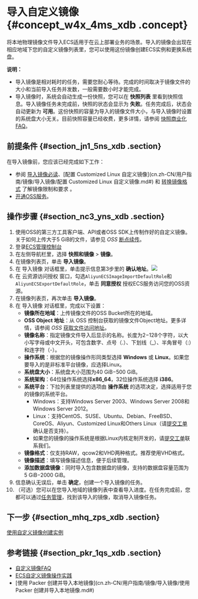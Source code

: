# 导入自定义镜像 {#concept_w4x_4ms_xdb .concept}

将本地物理镜像文件导入ECS适用于在云上部署业务的场景。导入的镜像会出现在相应地域下您的自定义镜像列表里，您可以使用这份镜像创建ECS实例和更换系统盘。

**说明：** 

-   导入镜像是相对耗时的任务，需要您耐心等待。完成的时间取决于镜像文件的大小和当前导入任务并发数，一般需要数小时才能完成。
-   导入镜像时，系统会自动生成一份快照，您可以在 **快照列表** 里看到快照信息。导入镜像任务未完成前，快照的状态会显示为 **失败**。任务完成后，状态会自动更新为 **可用**。这份快照的容量为导入的镜像文件大小，与导入镜像时设置的系统盘大小无关。目前快照容量已经收费，更多详情，请参阅 [快照商业化FAQ](https://help.aliyun.com/document_detail/52045.html)。

## 前提条件 {#section_jn1_5ns_xdb .section}

在导入镜像前，您应该已经完成如下工作：

-   参阅 [导入镜像必读](cn.zh-CN/用户指南/镜像/导入镜像/导入镜像必读.md#)、[配置 Customized Linux 自定义镜像](cn.zh-CN/用户指南/镜像/导入镜像/配置 Customized Linux 自定义镜像.md#) 和 [转换镜像格式](cn.zh-CN/用户指南/镜像/导入镜像/转换镜像格式.md#) 了解镜像限制和要求 。
-   [开通OSS服务](../../../../../cn.zh-CN/快速入门/开通OSS服务.md#)。

## 操作步骤 {#section_nc3_yns_xdb .section}

1.  使用OSS的第三方工具客户端、API或者OSS SDK上传制作好的自定义镜像。关于如何上传大于5 GiB的文件，请参见 *OSS* [断点续传](../../../../../cn.zh-CN/开发指南/上传文件/断点续传.md#)。
2.  登录[ECS管理控制台](https://ecs.console.aliyun.com/) 
3.  在左侧导航栏里，选择 **快照和镜像** \> **镜像**。
4.  在镜像列表页，单击 **导入镜像**。
5.  在 导入镜像 对话框里，单击提示信息第3步里的 **确认地址**。![](http://static-aliyun-doc.oss-cn-hangzhou.aliyuncs.com/assets/img/9706/15330051167027_zh-CN.png)
6.  在 云资源访问授权 窗口，勾选`AliyunECSImageImportDefaultRole`和`AliyunECSExportDefaultRole`，单击 **同意授权** 授权ECS服务访问您的OSS资源。
7.  在镜像列表页，再次单击 **导入镜像**。
8.  在 导入镜像 对话框里，完成以下设置：
    -   **镜像所在地域**：上传镜像文件的OSS Bucket所在的地域。
    -   **OSS Object 地址**：从 OSS 控制台获取的镜像文件Object地址。更多详情，请参阅 *OSS* [获取文件访问地址](../../../../../cn.zh-CN/控制台用户指南/管理文件/获取文件访问地址.md#)。
    -   **镜像名称**：指定镜像文件导入后显示的名称。长度为2−128个字符，以大小写字母或中文开头，可包含数字、点号（.）、下划线（\_）、半角冒号（:）和连字符（-）。
    -   **操作系统**：根据您的镜像操作形同类型选择 **Windows** 或 **Linux**。如果您要导入的是非标准平台镜像，应选择Linux。
    -   **系统盘大小**：系统盘大小范围为40 GiB−500 GiB。
    -   **系统架构**：64位操作系统选择**x86\_64**，32位操作系统选择 **i386**。
    -   **系统平台**：下拉列表里提供的选项由 **操作系统** 的选项决定，选择适用于您的镜像的系统平台。
        -   Windows：支持Windows Server 2003、Windows Server 2008和Windows Server 2012。
        -   Linux：支持CentOS、SUSE、Ubuntu、Debian、FreeBSD、CoreOS、Aliyun、Customized Linux和Others Linux（请[提交工单](https://selfservice.console.aliyun.com/ticket/createIndex.htm)确认是否支持）。
        -   如果您的镜像的操作系统是根据Linux内核定制开发的，请[提交工单](https://selfservice.console.aliyun.com/ticket/createIndex.htm)联系我们。
    -   **镜像格式**：仅支持RAW，qcow2和VHD两种格式。推荐使用VHD格式。
    -   **镜像描述**：填写镜像描述信息，便于后续管理。
    -   **添加数据盘镜像**：同时导入包含数据盘的镜像，支持的数据盘容量范围为 5 GiB−2000 GiB。
9.  信息确认无误后，单击 **确定**，创建一个导入镜像的任务。
10. （可选）您可以在您导入地域的镜像列表中查看导入进度。在任务完成前，您都可以通过[任务管理](https://ecs.console.aliyun.com/#/task/region/)，找到该导入的镜像，取消导入镜像任务。

## 下一步 {#section_mhq_zps_xdb .section}

[使用自定义镜像创建实例](cn.zh-CN/用户指南/实例/创建实例/使用自定义镜像创建实例.md#)

## 参考链接 {#section_pkr_1qs_xdb .section}

-   [自定义镜像FAQ](https://help.aliyun.com/document_detail/40549.html)
-   [ECS自定义镜像操作实践](https://help.aliyun.com/document_detail/54742.html)
-   [使用 Packer 创建并导入本地镜像](cn.zh-CN/用户指南/镜像/导入镜像/使用 Packer 创建并导入本地镜像.md#)

